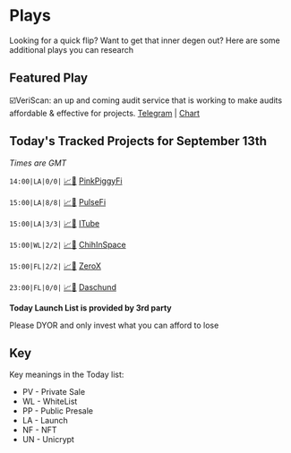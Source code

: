 
# Plays

Looking for a quick flip? Want to get that inner degen out? Here are some additional plays you can research

## Featured Play

☑️VeriScan: an up and coming audit service that is working to make audits affordable & effective for projects. 
[Telegram](https://t.me/Veriscan) | [Chart](https://app.nexuscrypto.com/token/bsc/0x4d4b0dbee472ac7440695a94b9e0ec87989a8d43) 

## Today's Tracked Projects for September 13th
_Times are GMT_


`14:00|LA|0/0|` [📈](https://app.nexuscrypto.com/token/bsc/0x3f1f7a4d8f17294ee1910b526296cdf5c9bfcc7c)[📲](https://www.pinksale.finance/launchpad/0xc5E7DDa02194dE134E3107AE87ddee5d953F199B?chain=BSC) [PinkPiggyFi](https://t.me/pinkpiggyfinance)

`15:00|LA|8/8|` [📈](https://app.nexuscrypto.com/token/bsc/0x564c3e90ff5c4347affd550b1ad3d8984f27747c)[📲](https://www.pinksale.finance/launchpad/0x24eb4Bb1d52a836E744E95b69B009A754c38710a?chain=bsc) [PulseFi](https://t.me/PulseFi)

`15:00|LA|3/3|` [📈](https://app.nexuscrypto.com/token/bsc/0xb4192c333e6d38a5d2a21dcf8c83283f3c97ef3c)[📲](https://www.pinksale.finance/launchpad/0x6d723a69aFcBFc38ec0A6d56067C9EFACc5b80F1?chain=BSC) [ITube](https://t.me/iTubeCommunity)

`15:00|WL|2/2|` [📈](https://app.nexuscrypto.com/token/bsc/0x8fd6f1dc5f151311ea08c6903ae1e4a7de10e36d)[📲](https://www.pinksale.finance/launchpad/0x953f34c4586440dE71a5f999e79FA7a4BE6E37A7?chain=BSC:same) [ChihInSpace](https://t.me/ChihuahuaInSpace_Verification)

`15:00|FL|2/2|` [📈](https://app.nexuscrypto.com/token/bsc/0xe097454853f4df69dbfcf6aeb8501a772f0d9218)[📲](https://www.pinksale.finance/launchpad/0x8F751B7f990441361AF0A154FCDDAa7AB31195E6?chain=BSC) [ZeroX](https://t.me/zerox_social)

`23:00|FL|0/0|` [📈](https://app.nexuscrypto.com/token/bsc/0x1e888338623c910463ba7d1c67659140fad09e9e)[📲](https://www.pinksale.finance/launchpad/0x002926C5f76dd5f5c01d04E1FDEA405Aa6f88158?chain=BSC) [Daschund](https://t.me/dachshundglobal)

**Today Launch List is provided by 3rd party**

Please DYOR and only invest what you can afford to lose

## Key
Key meanings in the Today list:

- PV - Private Sale
- WL - WhiteList
- PP - Public Presale
- LA - Launch
- NF - NFT
- UN - Unicrypt